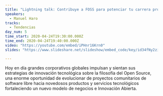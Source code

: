 ```yaml
---
title: "Lightning talk: Contribuye a FOSS para potenciar tu carrera profesional"
speakers:
  - Manuel Haro
tracks:
  - Tendencias
day_num: 5
time_start: 2020-04-24T19:30:00.000Z
time_end: 2020-04-24T19:40:00.000Z
video: "https://youtube.com/embed/iPHnr16Krn0"
slides: "https://www.slideshare.net/slideshow/embed_code/key/id34fNy2ziSaPi"

---
```

Hoy en día grandes corporativos globales impulsan y sientan sus estrategias de innovación tecnológica sobre la filosofía del Open Source, una enorme oportunidad de evolucionar de proyectos comunitarios de software libre hacia novedosos productos y servicios tecnológicos fortaleciendo un nuevo modelo de negocios e Innovación Abierta.